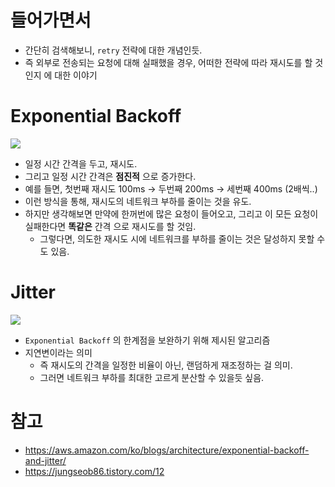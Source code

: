 # 들어가면서
- 간단히 검색해보니, `retry` 전략에 대한 개념인듯.
- 즉 외부로 전송되는 요청에 대해 실패했을 경우, 어떠한 전략에 따라 재시도를 할 것인지 에 대한 이야기

# Exponential Backoff
![](https://d2908q01vomqb2.cloudfront.net/fc074d501302eb2b93e2554793fcaf50b3bf7291/2017/10/03/exponential-backoff-and-jitter-blog-figure-4.png)

- 일정 시간 간격을 두고, 재시도.
- 그리고 일정 시간 간격은 **점진적** 으로 증가한다.
- 예를 들면, 첫번째 재시도 100ms -> 두번째 200ms -> 세번째 400ms (2배씩..)
- 이런 방식을 통해, 재시도의 네트워크 부하를 줄이는 것을 유도.
- 하지만 생각해보면 만약에 한꺼번에 많은 요청이 들어오고, 그리고 이 모든 요청이 실패한다면 **똑같은** 간격 으로 재시도를 할 것임.
    - 그렇다면, 의도한 재시도 시에 네트워크를 부하를 줄이는 것은 달성하지 못할 수도 있음.


# Jitter
![](https://d2908q01vomqb2.cloudfront.net/fc074d501302eb2b93e2554793fcaf50b3bf7291/2017/10/03/exponential-backoff-and-jitter-blog-figure-8.png)

- `Exponential Backoff` 의 한계점을 보완하기 위해 제시된 알고리즘
- 지연변이라는 의미
    - 즉 재시도의 간격을 일정한 비율이 아닌, 랜덤하게 재조정하는 걸 의미.
    - 그러면 네트워크 부하를 최대한 고르게 분산할 수 있을듯 싶음.




# 참고
- https://aws.amazon.com/ko/blogs/architecture/exponential-backoff-and-jitter/
- https://jungseob86.tistory.com/12